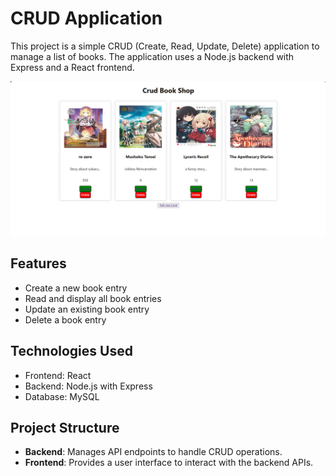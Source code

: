 # CRUD Application

This project is a simple CRUD (Create, Read, Update, Delete) application to manage a list of books. The application uses a Node.js backend with Express and a React frontend.

![Application Screenshot](./screen_image.jpg)
## Features

- Create a new book entry
- Read and display all book entries
- Update an existing book entry
- Delete a book entry

## Technologies Used

- Frontend: React
- Backend: Node.js with Express
- Database: MySQL

## Project Structure

- **Backend**: Manages API endpoints to handle CRUD operations.
- **Frontend**: Provides a user interface to interact with the backend APIs.


